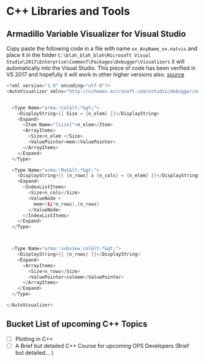 # C++ Libraries and Tools


## Armadillo Variable Visualizer for Visual Studio

Copy paste the following code in a file with name `xx_AnyName_xx.natvis` and place it in the folder 
`C:\blah_blah_blah\Microsoft Visual Studio\2017\Enterprise\Common7\Packages\Debugger\Visualizers` it will automatically into the Visual Studio. This piece of code has been verified in VS 2017 and hopefully it will work in other higher versions also. [source](https://stackoverflow.com/a/42254414/9806044)

```cpp
<?xml version="1.0" encoding="utf-8"?>
<AutoVisualizer xmlns="http://schemas.microsoft.com/vstudio/debugger/natvis/2010">


  <Type Name="arma::Col&lt;*&gt;">
    <DisplayString>{{ Size = {n_elem} }}</DisplayString>
    <Expand>
      <Item Name="[size]">n_elem</Item>
      <ArrayItems>
        <Size>n_elem </Size>
        <ValuePointer>mem</ValuePointer>
      </ArrayItems>
    </Expand>
  </Type>

  <Type Name="arma::Mat&lt;*&gt;">
    <DisplayString>{{ {n_rows} x {n_cols} = {n_elem} }}</DisplayString>
    <Expand>
      <IndexListItems>
        <Size>n_cols</Size>
        <ValueNode >
          mem+($i*n_rows),[n_rows]
        </ValueNode>
      </IndexListItems>
    </Expand>
  </Type>



  <Type Name="arma::subview_col&lt;*&gt;">
    <DisplayString>{{ {n_rows} }}</DisplayString>
    <Expand>
      <ArrayItems>
        <Size>n_rows</Size>
        <ValuePointer>colmem</ValuePointer>
      </ArrayItems>
    </Expand>
  </Type>

</AutoVisualizer>
```

## Bucket List of upcoming C++ Topics
	
- [ ] Plotting in C++
- [ ] A Brief but detailed C++ Course for upcoming OPS Developers (Brief but detailed... )
